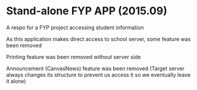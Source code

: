 # Stand-alone FYP APP (2015.09)
A respo for a FYP project accessing student information

As this application makes direct access to school server, some feature was been removed

Printing feature was been removed without server side

Announcement (CanvasNews) feature was been removed (Target server always changes its structure to prevent us access it so we eventually leave it alone)
